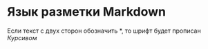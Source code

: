 # Язык разметки Markdown

Если текст с двух сторон обозначить *, то шрифт будет прописан *Курсивом* 


